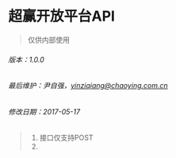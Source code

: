 # 超赢开放平台API

> 仅供内部使用

###### 版本：1.0.0

###### 最后维护：尹自强，yinziqiang@chaoying.com.cn

###### 修改日期：2017-05-17



> 1. 接口仅支持POST
> 2.



